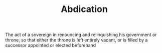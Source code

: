 ---
title: Abdication
letter: A
permalink: "/definitions/abdication.html"
body: The act of a sovereign in renouncing and relinquishing his government or throne,
  so that either the throne is left entirely vacant, or is filled by a successor appointed
  or elected beforehand
published_at: '2018-07-07'
layout: post
---